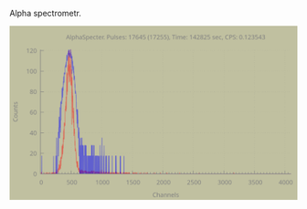 <!DOCTYPE html>
<html lang="en" data-color-mode="auto" data-light-theme="light" data-dark-theme="dark">
  <head>
    <meta charset="utf-8">
  </head>
    <body class="logged-in env-production page-responsive page-blob" style="word-wrap: break-word;">
      <p> Alpha spectrometr.<br><b></p>
      <a href="https://github.com/Maniak003/AlphaSpectrometr/wiki" rel="nofollow">
        <img src="https://github.com/Maniak003/AlphaSpectrometr/blob/main/Documents/Rn-D1-3.png" alt="AlphaSpectrometr" style="max-width: 100%;">
      </a>
    </body>
</html>
